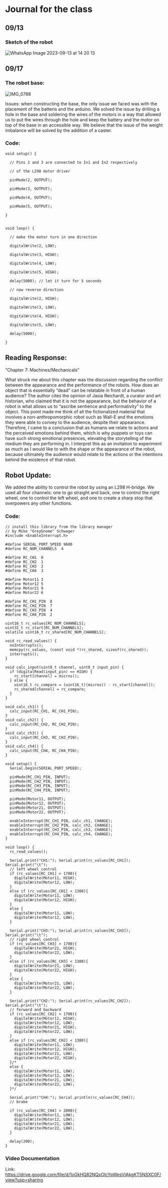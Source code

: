 # Journal for the class

## 09/13

### Sketch of the robot
![WhatsApp Image 2023-09-13 at 14 20 13](https://github.com/New-Yerk/performing_robots/assets/78387567/6346b6fe-a17f-43eb-acc2-70940c983a46)


## 09/17

### The robot base:

![IMG_0788](https://github.com/New-Yerk/performing_robots/assets/78387567/ad230808-6b98-4929-b845-4aedf3fe44bf)

Issues: when constructing the base, the only issue we faced was with the placement of the batteris and the arduino. We solved the issue by drilling a hole in the base and soldering the wires of the motors in a way that allowed us to put the wires through the hole and keep the battery and the motor on top of the base in an accessible way. We believe that the issue of the weight imbalance will be solved by the addition of a caster. 

### Code: 

```
void setup() {

  // Pins 2 and 3 are connected to In1 and In2 respectively
  
  // of the L298 motor driver
  
  pinMode(2, OUTPUT);
  
  pinMode(3, OUTPUT);
  
  pinMode(4, OUTPUT);
  
  pinMode(5, OUTPUT);
  
}


void loop() {

  // make the motor turn in one direction
  
  digitalWrite(2, LOW);
  
  digitalWrite(3, HIGH);
  
  digitalWrite(4, LOW);
  
  digitalWrite(5, HIGH);
  
  delay(5000); // let it turn for 5 seconds

  // now reverse direction
  
  digitalWrite(2, HIGH);
  
  digitalWrite(3, LOW);
  
  digitalWrite(4, HIGH);
  
  digitalWrite(5, LOW);
  
  delay(5000);
  
}
```

## Reading Response:

“Chapter 7: Machines/Mechanicals”

What struck me about this chapter was the discussion regarding the conflict between the appearance and the performance of the robots. How does an object that is essentially “dead” can be relatable in front of a human audience? The author cites the opinion of Jasia Reichardt, a curator and art historian, who claimed that it is not the appearance, but the behavior of a robot is what allows us to “ascribe sentience and performativity” to the object. This point made me think of all the fictionalized material that involves a non-anthropomorphic robot such as Wall-E and the emotions they were able to convey to the audience, despite their appearance. Therefore, I came to a conclusion that as humans we relate to actions and the perceived emotions behind them, which is why puppets or toys can have such strong emotional presences, elevating the storytelling of the medium they are performing in. I interpret this as an invitation to experiment as much as I would like to with the shape or the appearance of the robot, because ultimately the audience would relate to the actions or the intentions behind the existence of that robot. 


## Robot Update:

We added the ability to control the robot by using an L298 H-bridge. We used all four channels: one to go straight and back, one to control the right wheel, one to control the left wheel, and one to create a sharp stop that overpowers any other functions.

### Code:

```
// install this library from the library manager
// by Mike "GreyGnome" Schwager
#include <EnableInterrupt.h>

#define SERIAL_PORT_SPEED 9600
#define RC_NUM_CHANNELS  4

#define RC_CH1  0
#define RC_CH2  1
#define RC_CH3  2
#define RC_CH4  3

#define Motor11 3
#define Motor12 5
#define Motor21 9
#define Motor22 6

#define RC_CH1_PIN  8
#define RC_CH2_PIN  7
#define RC_CH3_PIN  4
#define RC_CH4_PIN  2

uint16_t rc_values[RC_NUM_CHANNELS];
uint32_t rc_start[RC_NUM_CHANNELS];
volatile uint16_t rc_shared[RC_NUM_CHANNELS];

void rc_read_values() {
  noInterrupts();
  memcpy(rc_values, (const void *)rc_shared, sizeof(rc_shared));
  interrupts();
}

void calc_input(uint8_t channel, uint8_t input_pin) {
  if (digitalRead(input_pin) == HIGH) {
    rc_start[channel] = micros();
  } else {
    uint16_t rc_compare = (uint16_t)(micros() - rc_start[channel]);
    rc_shared[channel] = rc_compare;
  }
}

void calc_ch1() {
  calc_input(RC_CH1, RC_CH1_PIN);
}
void calc_ch2() {
  calc_input(RC_CH2, RC_CH2_PIN);
}
void calc_ch3() {
  calc_input(RC_CH3, RC_CH3_PIN);
}
void calc_ch4() {
  calc_input(RC_CH4, RC_CH4_PIN);
}

void setup() {
  Serial.begin(SERIAL_PORT_SPEED);

  pinMode(RC_CH1_PIN, INPUT);
  pinMode(RC_CH2_PIN, INPUT);
  pinMode(RC_CH3_PIN, INPUT);
  pinMode(RC_CH4_PIN, INPUT);
  
  pinMode(Motor11, OUTPUT);
  pinMode(Motor12, OUTPUT);
  pinMode(Motor21, OUTPUT);
  pinMode(Motor22, OUTPUT);

  enableInterrupt(RC_CH1_PIN, calc_ch1, CHANGE);
  enableInterrupt(RC_CH2_PIN, calc_ch2, CHANGE);
  enableInterrupt(RC_CH3_PIN, calc_ch3, CHANGE);
  enableInterrupt(RC_CH4_PIN, calc_ch4, CHANGE);
}

void loop() {
  rc_read_values();

  Serial.print("CH1:"); Serial.print(rc_values[RC_CH1]); Serial.print("\t");
  // left wheel control
  if (rc_values[RC_CH1] > 1700){
    digitalWrite(Motor11, HIGH);
    digitalWrite(Motor12, LOW);
  }
  else if (rc_values[RC_CH1] < 1300){
    digitalWrite(Motor11, LOW);
    digitalWrite(Motor12, HIGH);
  }
  else {
    digitalWrite(Motor11, LOW);
    digitalWrite(Motor12, LOW);
  }

  Serial.print("CH3:"); Serial.print(rc_values[RC_CH3]); Serial.print("\t");
  // right wheel control
  if (rc_values[RC_CH3] > 1700){
    digitalWrite(Motor21, HIGH);
    digitalWrite(Motor22, LOW);
  }
  else if (rc_values[RC_CH3] < 1300){
    digitalWrite(Motor21, LOW);
    digitalWrite(Motor22, HIGH);
  }
  else {
    digitalWrite(Motor21, LOW);
    digitalWrite(Motor22, LOW);
  }
  
  Serial.print("CH2:"); Serial.print(rc_values[RC_CH2]); Serial.print("\t");
  // forward and backward
  if (rc_values[RC_CH2] > 1700){
    digitalWrite(Motor11, HIGH);
    digitalWrite(Motor12, LOW);
    digitalWrite(Motor21, HIGH);
    digitalWrite(Motor22, LOW);
  }
  else if (rc_values[RC_CH2] < 1300){
    digitalWrite(Motor11, LOW);
    digitalWrite(Motor12, HIGH);
    digitalWrite(Motor21, LOW);
    digitalWrite(Motor22, HIGH);
  }/*
  else {
    digitalWrite(Motor11, LOW);
    digitalWrite(Motor12, LOW);
    digitalWrite(Motor21, LOW);
    digitalWrite(Motor22, LOW);
  }*/
  
  Serial.print("CH4:"); Serial.println(rc_values[RC_CH4]);
  // brake
  
  if (rc_values[RC_CH4] > 2000){
    digitalWrite(Motor11, LOW);
    digitalWrite(Motor12, LOW);
    digitalWrite(Motor21, LOW);
    digitalWrite(Motor22, LOW);
  }
  
  delay(200);
}
```

### Video Documentation 
Link: https://drive.google.com/file/d/1oGkHQ82NQxOIcYpWesVlAkgKT5NSXC0F/view?usp=sharing
